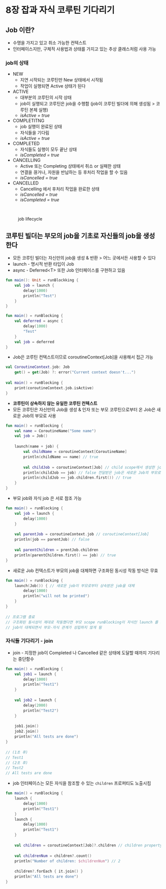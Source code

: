 # 8장 잡과 자식 코루틴 기다리기

## Job 이란?

* 수명을 가지고 있고 취소 가능한 컨텍스트
* 인터페이스지만, 구체적 사용법과 상태를 가지고 있는 추상 클래스처럼 사용 가능



### job의 상태

* NEW
  * 지연 시작되는 코루틴만 New 상태에서 시작됨
  * 작업이 실행되면 Active 상태가 된다
* ACTIVE
  * 대부분의 코루틴의 시작 상태
  * job이 실행되고 코루틴은 job을 수행함 (job이 코루틴 빌더에 의해 생성됨 > 코루틴 본체 실행)
  * _isActive = true_
* COMPLETITNG
  * job 실행이 완료된 상태
  * 자식들을 기다림
  * _isActive = true_
* COMPLETED
  * 자식들도 실행이 모두 끝난 상태
  * _isCompleted = true_
* CANCELLING
  * Active 또는 Completing 상태에서 취소 or 실패한 상태
  * 연결을 끊거나, 자원을 반납하는 등 후처리 작업을 할 수 있음
  * _isCancelled = true_
* CANCELLED
  * Cancelling 에서 후처리 작업을 완료한 상태
  * _isCancelled = true_
  * _isCompleted = true_

<figure><img src="../.gitbook/assets/스크린샷 2024-05-29 오후 5.24.06.png" alt=""><figcaption><p>job lifecycle</p></figcaption></figure>





## 코루틴 빌더는 부모의 job을 기초로 자신들의 job을 생성한다

* 모든 코루틴 빌더는 자신만의 job을 생성 & 반환 > 어느 곳에서든 사용할 수 있다
* launch - 명시적 반환 타입이 Job
* async - Deferred\<T> 또한 Job 인터페이스를 구현하고 있음

```kotlin
fun main(): Unit = runBlockking {
    val job = launch {
        delay(1000)
        println("Test")
    }
}
```

```kotlin
fun main() = runBlocking {
    val deferred = async {
        delay(1000)
        "Test"
    }    
    val job = deferred
}
```

* Job은 코루틴 컨텍스트이므로 coroutineContext\[Job]을 사용해서 접근 가능

```kotlin
val CoroutineContext.job: Job
    get() = get(Job) ?: error("Current context doesn't...")
    
val main() = runBlocking {
    print(coroutineContext.job.isActive)
}
```

* **코루틴이 상속하지 않는 유일한 코루틴 컨텍스트**
* 모든 코루틴은 자신만의 Job을 생성 & 인자 또는 부모 코루틴으로부터 온 Job은 새로운 Job의 부모로 사용

```kotlin
fun main() = runBlocking {
    val name = CoroutineName("Some name")
    val job = Job()
    
    launch(name + job) {
        val childName = coroutineContext[CoroutineName]
        println(childName == name) // true
        
        val childJob = coroutineContext[Job] // child scope에서 생성한 job?
        println(childJob == job) // false 전달받은 job은 새로운 Job의 부모로 사용
        println(childJob == job.children.first()) // true
    }
}
```

* 부모 job와 자식 job 은 서로 참조 가능&#x20;

```kotlin
fun main() = runBlocking {
    val job = launch {
        delay(1000)
    }
    
    val parentJob = coroutineContext.job // coroutineContext[Job]
    println(job == parentJob) // false
    
    val parentChildren = prentJob.children
    println(parentChildren.first() == job) // true
}
```

* 새로운 Job 컨텍스트가 부모의 job을 대체하면 구조화된 동시성 작동 방식은 무효

```kotlin
fun main() = runBlocking {
    launch(Job()) { // 새로운 job이 부모로부터 상속받은 job을 대체
        delay(1000)
        println("will not be printed")
    }
}

// 프로그램 종료
// 구조화된 동시성이 제대로 작동했다면 부모 scope runBlocking이 자식인 launch 를 기다려줬을 것
// job이 대체되면서 부모-자식 관계가 성립하지 않게 됨
```



### 자식들 기다리기 - join

* join - 지정한 job이 Completed 나 Cancelled 같은 상태에 도달할 때까지 기다리는 중단함수

```kotlin
fun main() = runBlocking {
    val job1 = launch {
        delay(1000)
        println("Test1")
    }
    
    val job2 = launch {
        delay(2000)
        println("Test2")
    }
    
    job1.join()
    job2.join()
    println("All tests are done")
}

// (1초 후)
// Test1
// (2초 후)
// Test2
// All tests are done
```

* job 인터페이스는 모든 자식을 참조할 수 있는 `children`  프로퍼티도 노출시킴

```kotlin
fun main() = runBlocking {
    launch {
        delay(1000)
        println("Test1")
    }
    launch {
        delay(1000)
        println("Test1")
    }
    
    val children = coroutineContext[Job]?.children // children property
    
    val childrenNum = children?.count()
    println("Number of children: $childrenNum") // 2
    
    children?.forEach { it.join() }
    println("All tests are done")
}
```


